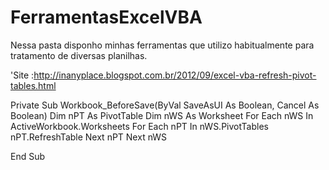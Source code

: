 # FerramentasExcelVBA
Nessa pasta disponho minhas ferramentas que utilizo habitualmente para tratamento de diversas planilhas. 

'Site :http://inanyplace.blogspot.com.br/2012/09/excel-vba-refresh-pivot-tables.html

Private Sub Workbook_BeforeSave(ByVal SaveAsUI As Boolean, Cancel As Boolean)
 Dim nPT As PivotTable
 Dim nWS As Worksheet
 For Each nWS In ActiveWorkbook.Worksheets
 For Each nPT In nWS.PivotTables
 nPT.RefreshTable
 Next nPT
 Next nWS

End Sub
